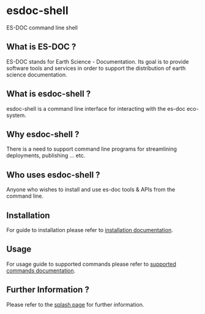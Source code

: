 esdoc-shell
===============

ES-DOC command line shell


What is ES-DOC ?
--------------------------------------

ES-DOC stands for Earth Science - Documentation.  Its goal is to provide software tools and services in order to support the distribution of earth science documentation.


What is esdoc-shell ?
--------------------------------------

esdoc-shell is a command line interface for interacting with the es-doc eco-system.


Why esdoc-shell ?
--------------------------------------

There is a need to support command line programs for streamlining deployments, publishing ... etc. 


Who uses esdoc-shell ?
--------------------------------------

Anyone who wishes to install and use es-doc tools & APIs from the command line.


Installation
--------

For guide to installation please refer to [installation documentation](https://github.com/ES-DOC/esdoc-shell/blob/master/docs/installation.rst).

Usage
--------

For usage guide to supported commands please refer to  [supported commands documentation](https://github.com/ES-DOC/esdoc-shell/blob/master/docs/usage.rst).

Further Information ?
--------------------------------------

Please refer to the [splash page](http:es-doc.org) for further information.
